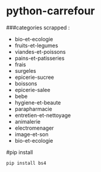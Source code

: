 # python-carrefour
###categories scrapped :
  * bio-et-ecologie
  * fruits-et-legumes
  * viandes-et-poissons
  * pains-et-patisseries
  * frais
  * surgeles
  * epicerie-sucree
  * boissons
  * epicerie-salee
  * bebe
  * hygiene-et-beaute
  * parapharmacie
  * entretien-et-nettoyage
  * animalerie
  * electromenager
  * image-et-son
  * bio-et-ecologie

#pip install
```
pip install bs4
```
